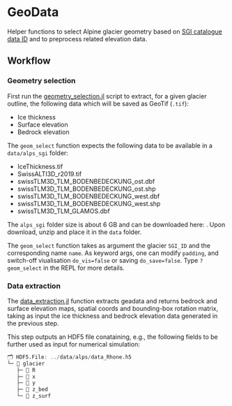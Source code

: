# GeoData
Helper functions to select Alpine glacier geometry based on [SGI catalogue data ID](data/SwissGlacierThickness2020.pdf) and to preprocess related elevation data.

## Workflow
### Geometry selection
First run the [geometry_selection.jl](GeoData/geometry_selection.jl) script to extract, for a given glacier outline, the following data which will be saved as GeoTif (`.tif`):
- Ice thickness
- Surface elevation
- Bedrock elevation

The `geom_select` function expects the following data to be available in a `data/alps_sgi` folder:
- IceThickness.tif
- SwissALTI3D_r2019.tif
- swissTLM3D_TLM_BODENBEDECKUNG_ost.dbf
- swissTLM3D_TLM_BODENBEDECKUNG_ost.shp
- swissTLM3D_TLM_BODENBEDECKUNG_west.dbf
- swissTLM3D_TLM_BODENBEDECKUNG_west.shp
- swissTLM3D_TLM_GLAMOS.dbf

The `alps_sgi` folder size is about 6 GB and can be downloaded here: . Upon download, unzip and place it in the `data` folder.

The `geom_select` function takes as argument the glacier `SGI_ID` and the corresponding name `name`. As keyword args, one can modify `padding`, and switch-off viualisation `do_vis=false` or saving `do_save=false`. Type `? geom_select` in the REPL for more details.

### Data extraction
The [data_extraction.jl](GeoData/data_extraction.jl) function extracts geadata and returns bedrock and surface elevation maps, spatial coords and bounding-box rotation matrix, taking as input the ice thickness and bedrock elevation data generated in the previous step.

This step outputs an HDF5 file conataining, e.g., the following fields to be further used as input for numerical simulation:
```julia
🗂️ HDF5.File: ../data/alps/data_Rhone.h5
└─ 📂 glacier
   ├─ 🔢 R
   ├─ 🔢 x
   ├─ 🔢 y
   ├─ 🔢 z_bed
   └─ 🔢 z_surf
```
